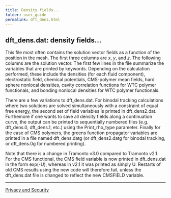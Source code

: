 ```yaml
---
title: Density fields...
folder: user_guide
permalink: dft_dens.html
---
```


## dft_dens.dat: density fields...

This file most often contains the solution vector fields as a function of the position in the mesh. The first three columns are $x$, $y$, and $z$. The following columns are the solution vector. The first few lines in the file summarize the variables that are printed by keywords. Depending on the calculation performed, these include the densities (for each fluid component), electrostatic field, chemical potentials, CMS-polymer mean fields, hard sphere nonlocal densities, cavity correlation functions for WTC polymer functionals, and bonding nonlocal densities for WTC polymer functionals.

There are a few variations to dft_dens.dat. For binodal tracking calculations where two solutions are solved simultaneously with a constraint of equal free energy, the second set of field variables is printed in dft_dens2.dat. Furthemore if one wants to save all density fields along a continuation curve, the output can be printed to sequentially numbered files (e.g. dft_dens.0, dft_dens.1, etc.) using the Print_rho_type parameter. Finally for the case of CMS polymers, the greens function propagator variables are printed in a file named dft_dens.datg (or dft_dens2.datg for binodal tracking, or dft_dens.0g for numbered printing).

Note that there is a change in Tramonto v3.0 compared to Tramonto v2.1\. For the CMS functional, the CMS field variable is now printed in dft_dens.dat in the form exp(-U), whereas in v2.1 it was printed as simply U. Restarts of old CMS results using the new code will therefore fail, unless the dft_dens.dat file is changed to reflect the new CMSFIELD variable.

***

<a href="http://www.sandia.gov/general/privacy-security/index.html">Privacy and Security</a> 